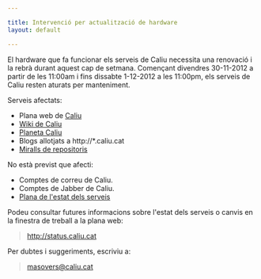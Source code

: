 ```yaml
---

title: Intervenció per actualització de hardware
layout: default

---
```


El hardware que fa funcionar els serveis de Caliu necessita una
renovació i la rebrà durant aquest cap de setmana. Començant
divendres 30-11-2012 a partir de les 11:00am i fins dissabte 1-12-2012 a
les 11:00pm, els serveis de Caliu resten aturats per manteniment.

Serveis afectats:

 * Plana web de [Caliu](http://caliu.cat)
 * [Wiki de Caliu](http://wiki.caliu.cat)
 * [Planeta Caliu](http://planeta.caliu.cat)
 * Blogs allotjats a http://\*.caliu.cat
 * [Miralls de repositoris](http://ftp.caliu.cat)

No està previst que afecti:

 * Comptes de correu de Caliu.
 * Comptes de Jabber de Caliu.
 * [Plana de l'estat dels serveis](http://status.caliu.cat)

Podeu consultar futures informacions sobre l'estat dels serveis o canvis
en la finestra de treball a la plana web:

> <http://status.caliu.cat>

Per dubtes i suggeriments, escriviu a:

> <masovers@caliu.cat>

